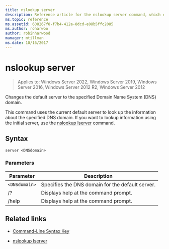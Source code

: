 ```yaml
---
title: nslookup server
description: Reference article for the nslookup server command, which changes the default server to the specified Domain Name System (DNS) domain.
ms.topic: reference
ms.assetid: 608267f8-f7b4-412a-8dcd-e08b5ffc2085
ms.author: roharwoo
author: robinharwood
manager: mtillman
ms.date: 10/16/2017
---
```


# nslookup server

>Applies to: Windows Server 2022, Windows Server 2019, Windows Server 2016, Windows Server 2012 R2, Windows Server 2012

Changes the default server to the specified Domain Name System (DNS) domain.

This command uses the current default server to look up the information about the specified DNS domain. If you want to lookup information using the initial server, use the [nslookup lserver](nslookup-lserver.md) command.

## Syntax

```
server <DNSdomain>
```

### Parameters

| Parameter | Description |
| --------- | ----------- |
| `<DNSdomain>` | Specifies the DNS domain for the default server. |
| /? | Displays help at the command prompt. |
| /help | Displays help at the command prompt. |

## Related links

- [Command-Line Syntax Key](command-line-syntax-key.md)

- [nslookup lserver](nslookup-lserver.md)
